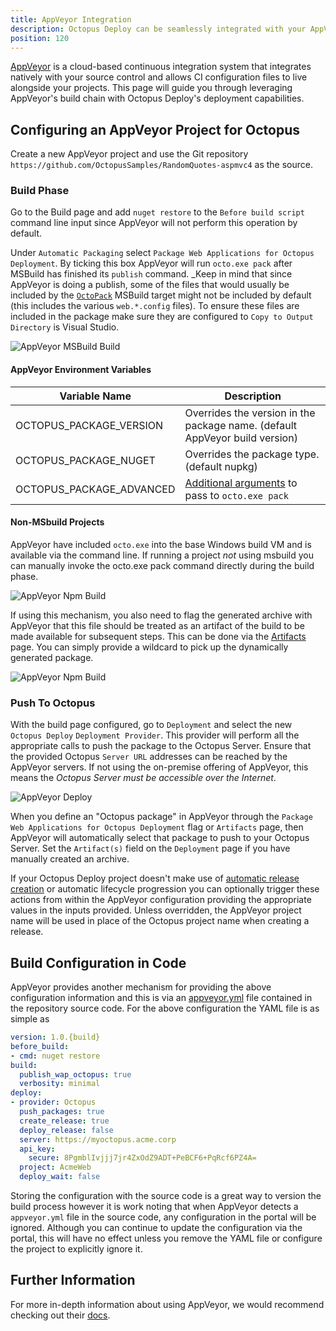 ```yaml
---
title: AppVeyor Integration
description: Octopus Deploy can be seamlessly integrated with your AppVeyor build chain.
position: 120
---
```


[AppVeyor](https://ci.appveyor.com) is a cloud-based continuous integration system that integrates natively with your source control and allows CI configuration files to live alongside your projects. This page will guide you through leveraging AppVeyor's build chain with Octopus Deploy's deployment capabilities.

## Configuring an AppVeyor Project for Octopus
Create a new AppVeyor project and use the Git repository `https://github.com/OctopusSamples/RandomQuotes-aspmvc4` as the source.

### Build Phase
Go to the Build page and add `nuget restore` to the `Before build script` command line input since AppVeyor will not perform this operation by default.

Under `Automatic Packaging` select `Package Web Applications for Octopus Deployment`. By ticking this box AppVeyor will run `octo.exe pack` after MSBuild has finished its `publish` command. _Keep in mind that since AppVeyor is doing a publish, some of the files that would usually be included by the [`OctoPack`](/docs/packaging-applications/octopack/index.md) MSBuild target might not be included by default (this includes the various `web.*.config` files). To ensure these files are included in the package make sure they are configured to `Copy to Output Directory` is Visual Studio.

![AppVeyor MSBuild Build](appveyor_build_msbuild.png)

#### AppVeyor Environment Variables
| Variable Name       | Description|
| ------------- | ------- |
| OCTOPUS_PACKAGE_VERSION | Overrides the version in the package name. (default AppVeyor build version)|
| OCTOPUS_PACKAGE_NUGET | Overrides the package type. (default nupkg) |
| OCTOPUS_PACKAGE_ADVANCED | [Additional arguments](/docs/packaging-applications/octo.exe.md) to pass to `octo.exe pack` |

#### Non-MSbuild Projects
AppVeyor have included `octo.exe` into the base Windows build VM and is available via the command line. If running a project _not_ using msbuild you can manually invoke the octo.exe pack command directly during the build phase.

![AppVeyor Npm Build](appveyor_build_npm.png)

If using this mechanism, you also need to flag the generated archive with AppVeyor that this file should be treated as an artifact of the build to be made available for subsequent steps. This can be done via the [Artifacts](https://www.appveyor.com/docs/packaging-artifacts/) page. You can simply provide a wildcard to pick up the dynamically generated package.

![AppVeyor Npm Build](appveyor_artifact.png)

### Push To Octopus
With the build page configured, go to `Deployment` and select the new `Octopus Deploy` `Deployment Provider`. This provider will perform all the appropriate calls to push the package to the Octopus Server. Ensure that the provided Octopus `Server URL` addresses can be reached by the AppVeyor servers. If not using the on-premise offering of AppVeyor, this means the _Octopus Server must be accessible over the Internet_.

![AppVeyor Deploy](appveyor_deploy.png)

When you define an "Octopus package" in AppVeyor through the `Package Web Applications for Octopus Deployment` flag or `Artifacts` page, then AppVeyor will automatically select that package to push to your Octopus Server. Set the `Artifact(s)` field on the `Deployment` page if you have manually created an archive.

 If your Octopus Deploy project doesn't make use of [automatic release creation](/docs/deployment-process/project-triggers/automatic-release-creation.md) or automatic lifecycle progression you can optionally trigger these actions from within the AppVeyor configuration providing the appropriate values in the inputs provided.
Unless overridden, the AppVeyor project name will be used in place of the Octopus project name when creating a release.

## Build Configuration in Code
AppVeyor provides another mechanism for providing the above configuration information and this is via an [appveyor.yml](https://www.appveyor.com/docs/appveyor-yml/) file contained in the repository source code. For the above configuration the YAML file is as simple as

```yml
version: 1.0.{build}
before_build:
- cmd: nuget restore
build:
  publish_wap_octopus: true
  verbosity: minimal
deploy:
- provider: Octopus
  push_packages: true
  create_release: true
  deploy_release: false
  server: https://myoctopus.acme.corp
  api_key:
    secure: 8PgmblIvjjj7jr4ZxOdZ9ADT+PeBCF6+PqRcf6PZ4A=
  project: AcmeWeb
  deploy_wait: false
```

Storing the configuration with the source code is a great way to version the build process however it is work noting that when AppVeyor detects a `appveyor.yml` file in the source code, any configuration in the portal will be ignored. Although you can continue to update the configuration via the portal, this will have no effect unless you remove the YAML file or configure the project to explicitly ignore it.

## Further Information
For more in-depth information about using AppVeyor, we would recommend checking out their [docs](https://www.appveyor.com/docs/).
